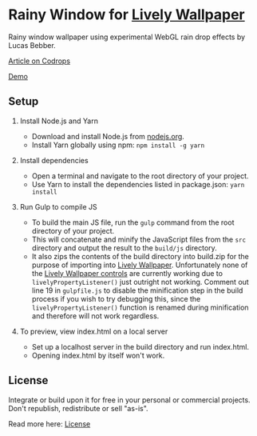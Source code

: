 # Rainy Window for [Lively Wallpaper](https://github.com/rocksdanister/lively)

Rainy window wallpaper using experimental WebGL rain drop effects by Lucas Bebber.

[Article on Codrops](http://tympanus.net/codrops/?p=25417)

[Demo](http://tympanus.net/Development/RainEffect/)

## Setup

1. Install Node.js and Yarn

    * Download and install Node.js from [nodejs.org](https://nodejs.org/).
    * Install Yarn globally using npm: `npm install -g yarn`

2. Install dependencies

    * Open a terminal and navigate to the root directory of your project.
    * Use Yarn to install the dependencies listed in package.json: `yarn install`

3. Run Gulp to compile JS

    * To build the main JS file, run the `gulp` command from the root directory of your project.
    * This will concatenate and minify the JavaScript files from the `src` directory and output the result to the `build/js` directory.
    * It also zips the contents of the build directory into build.zip for the purpose of importing into [Lively Wallpaper](https://github.com/rocksdanister/lively). Unfortunately none of the [Lively Wallpaper controls](https://github.com/rocksdanister/lively/wiki/Web-Guide-IV-:-Interaction) are currently working due to `livelyPropertyListener()` just outright not working. Comment out line 19 in `gulpfile.js` to disable the minification step in the build process if you wish to try debugging this, since the `livelyPropertyListener()` function is renamed during minification and therefore will not work regardless.
  
4. To preview, view index.html on a local server

    * Set up a localhost server in the build directory and run index.html.
    * Opening index.html by itself won't work.

## License

Integrate or build upon it for free in your personal or commercial projects. Don't republish, redistribute or sell "as-is". 

Read more here: [License](https://opensource.org/license/mit)
